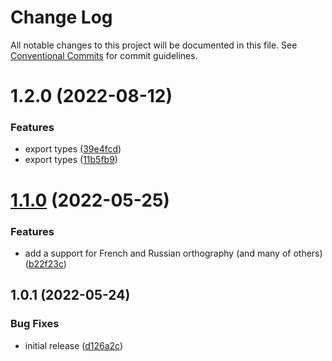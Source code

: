 # Change Log

All notable changes to this project will be documented in this file.
See [Conventional Commits](https://conventionalcommits.org) for commit guidelines.

# 1.2.0 (2022-08-12)


### Features

* export types ([39e4fcd](https://github.com/codsen/codsen/commit/39e4fcd03739975fa5c692924488691100c628d8))
* export types ([11b5fb9](https://github.com/codsen/codsen/commit/11b5fb936ce20e0a77c3a09806773e1cd7695c50))





# [1.1.0](https://github.com/codsen/codsen/compare/string-bionic-split@1.0.1...string-bionic-split@1.1.0) (2022-05-25)

### Features

- add a support for French and Russian orthography (and many of others) ([b22f23c](https://github.com/codsen/codsen/commit/b22f23ce7ee20afed84a400fc5f55a1250e3a5a4))

## 1.0.1 (2022-05-24)

### Bug Fixes

- initial release ([d126a2c](https://github.com/codsen/codsen/commit/d126a2c775763b8688354ce6fb7954062cab7d97))
